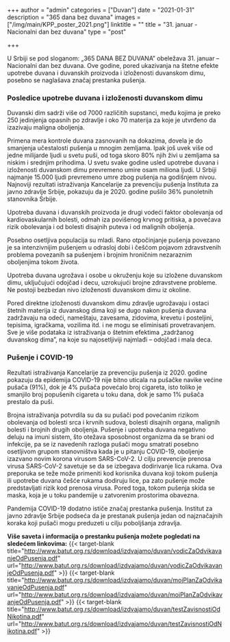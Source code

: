 +++
author = "admin"
categories = ["Duvan"]
date = "2021-01-31"
description = "365 dana bez duvana"
images = ["/img/main/KPP_poster_2021.png"]
linktitle = ""
title = "31. januar - Nacionalni dan bez duvana"
type = "post"

+++

U Srbiji se pod sloganom: „365 DANA BEZ DUVANA” obeležava 31. januar –  Nacionalni dan bez duvana. Ove godine, pored ukazivanja na štetne efekte upotrebe duvana i duvanskih proizvoda i izloženosti duvanskom dimu, posebno se naglašava značaj prestanka pušenja.  

### Posledice upotrebe duvana i izloženosti duvanskom dimu

Duvanski dim sadrži više od 7000 različitih supstanci, među kojima je preko 250 jedinjenja opasnih po zdravlje i oko 70 materija za koje je utvrđeno da izazivaju maligna oboljenja.  

Primena mera kontrole duvana zasnovanih na dokazima, dovela je do smanjenja učestalosti pušenja u mnogim zemljama. Ipak još uvek više od jedne milijarde ljudi u svetu puši, od toga skoro 80% njih živi u zemljama sa niskim i srednjim prihodima. U svetu svake godine usled upotrebe duvana i izloženosti duvanskom dimu prevremeno umire osam miliona ljudi. U Srbiji najmanje 15.000 ljudi prevremeno umre zbog pušenja na godišnjem nivou. Najnoviji rezultati istraživanja Kancelarije za prevenciju pušenja Instituta za javno zdravlje Srbije, pokazuju da je 2020. godine pušilo 36% punoletnih stanovnika Srbije.  
   
Upotreba duvana i duvanskih proizvoda je drugi vodeći faktor obolevanja od kardiovaskularnih bolesti, odmah iza povišenog krvnog pritiska, a povećava rizik obolevanja i od bolesti disajnih puteva i od malignih oboljenja.  

Posebno osetljiva populacija su mladi. Rano otpočinjanje pušenja povezano je sa intenzivnijim pušenjem u odrasloj dobi i češćom pojavom zdravstvenih problema povezanih sa pušenjem i  brojnim hroničnim nezaraznim oboljenjima tokom života.  

Upotreba duvana ugrožava i osobe u okruženju koje su izložene duvanskom dimu, uključujući odojčad i decu, uzrokujući  brojne zdravstvene probleme. Ne postoji bezbedan nivo izloženosti duvanskom dimu iz okoline.  

Pored direktne izloženosti duvanskom dimu zdravlje ugrožavaju i ostaci štetnih materija iz duvanskog dima koji se dugo nakon pušenja duvana zadržavaju na odeći, nameštaju, zavesama, zidovima, krevetu i posteljini, tepisima, igračkama, vozilima itd. i ne mogu se eliminisati provetravanjem. Sve je više podataka iz istraživanja o štetnim efektima „zadržanog duvanskog dima”, na koje su najosetljiviji najmlađi – odojčad i mala deca.  

### Pušenje i COVID-19

Rezultati istraživanja Kancelarije za prevenciju pušenja iz 2020. godine pokazuju da  epidemija COVID-19 nije bitno uticala na pušačke navike većine pušača (91%), dok je 4% pušača povećalo broj cigareta, isto toliko je smanjilo broj popušenih cigareta u toku dana, dok je samo 1% pušača prestalo da puši.  

Brojna istraživanja potvrdila su da su pušači pod povećanim rizikom obolevanja od bolesti srca i krvnih sudova, bolesti disajnih organa, malignih bolesti i brojnih drugih oboljenja. Pušenje i upotreba duvana negativno deluju na imuni sistem, što otežava sposobnost organizma da se brani od infekcije, pa se iz navedenih razloga pušači mogu smatrati posebno osetljivom grupom stanovništva kada je u pitanju COVID-19, oboljenje izazvano novim korona virusom SARS-CoV-2. U cilju prevencije prenosa virusa SARS-CoV-2 savetuje se da se izbegava dodirivanje lica rukama. Ova preporuka se teže može primeniti kod korisnika duvana koji tokom pušenja ili upotrebe duvana češće rukama dodiruju lice, pa zato pušenje može predstavljati rizik kod prenosa virusa. Pored toga, tokom pušenja skida se maska, koja je u toku pandemije u zatvorenim prostorima obavezna.  

Pandemija COVID-19 dodatno ističe značaj prestanka pušenja. Institut za javno zdravlje Srbije podseća da je prestanak pušenja jedan od najznačajnih koraka koji pušači mogu preduzeti u cilju poboljšanja zdravlja.  

**Više saveta i informacija o prestanku pušenja možete pogledati na sledećem linkovima:**
{{< target-blank title="http://www.batut.org.rs/download/izdvajamo/duvan/vodicZaOdvikavanjeOdPusenja.pdf" url="http://www.batut.org.rs/download/izdvajamo/duvan/vodicZaOdvikavanjeOdPusenja.pdf" >}}
{{< target-blank title="http://www.batut.org.rs/download/izdvajamo/duvan/mojPlanZaOdvikavanjeOdPusenja.pdf" url="http://www.batut.org.rs/download/izdvajamo/duvan/mojPlanZaOdvikavanjeOdPusenja.pdf" >}}
{{< target-blank title="http://www.batut.org.rs/download/izdvajamo/duvan/testZavisnostiOdNikotina.pdf" url="http://www.batut.org.rs/download/izdvajamo/duvan/testZavisnostiOdNikotina.pdf" >}}



